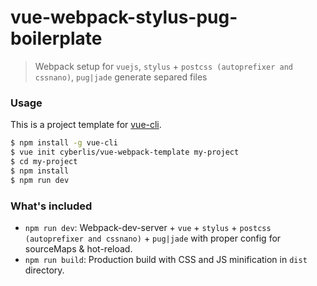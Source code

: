 # vue-webpack-stylus-pug-boilerplate

> Webpack setup for `vuejs`, `stylus` + `postcss (autoprefixer and cssnano)`, `pug|jade` generate separed files

### Usage

This is a project template for [vue-cli](https://github.com/vuejs/vue-cli).

``` bash
$ npm install -g vue-cli
$ vue init cyberlis/vue-webpack-template my-project
$ cd my-project
$ npm install
$ npm run dev
```

### What's included

- `npm run dev`: Webpack-dev-server + `vue` + `stylus` + `postcss (autoprefixer and cssnano)` + `pug|jade` with proper config for sourceMaps & hot-reload.
- `npm run build`: Production build with CSS and JS minification in `dist` directory.
